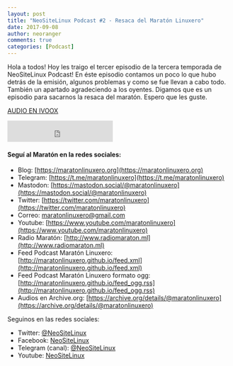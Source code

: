 ```yaml
---
layout: post
title: "NeoSiteLinux Podcast #2 - Resaca del Maratón Linuxero"
date: 2017-09-08
author: neoranger
comments: true
categories: [Podcast]
---
```


Hola a todos! Hoy les traigo el tercer episodio de la tercera temporada de NeoSiteLinux Podcast! En éste episodio contamos un poco lo que hubo detrás de la emisión, algunos problemas y como se fue llevan a cabo todo. También un apartado agradeciendo a los oyentes. Digamos que es un episodio para sacarnos la resaca del maratón. Espero que les guste.

[AUDIO EN IVOOX](http://ar.ivoox.com/es/20759935)

<iframe width="238" height="48" frameborder="0" allowfullscreen="" scrolling="no" src="https://ar.ivoox.com/es/player_ek_20759935_2_1.html?data=k5Wkl56dd5ahhpywj5WdaZS1lZiah5yncZOhhpywj5WRaZi3jpWah5ynca_Z0LjW1sqwrc_p2ZC90cnHpdTojJedk5yPcYyZk5ifjbfJt8LXwpDRx9GPkcLmwtmSpZiJhpTijLHW0NqRaZi3jrPS0bfFssjZ05KSmaiReA..&"></iframe>

#### Seguí al Maratón en la redes sociales:
* Blog: [https://maratonlinuxero.org](https://maratonlinuxero.org)
* Telegram: [https://t.me/maratonlinuxero](https://t.me/maratonlinuxero)
* Mastodon: [https://mastodon.social/@maratonlinuxero](https://mastodon.social/@maratonlinuxero)
* Twitter: [https://twitter.com/maratonlinuxero](https://twitter.com/maratonlinuxero)
* Correo: [maratonlinuxero@gmail.com](maratonlinuxero@gmail.com)
* Youtube: [https://www.youtube.com/maratonlinuxero](https://www.youtube.com/maratonlinuxero)
* Radio Maratón: [http://www.radiomaraton.ml](http://www.radiomaraton.ml)
* Feed Podcast Maratón Linuxero: [http://maratonlinuxero.github.io/feed.xml](http://maratonlinuxero.github.io/feed.xml)
* Feed Podcast Maratón Linuxero formato ogg: [http://maratonlinuxero.github.io/feed_ogg.rss](http://maratonlinuxero.github.io/feed_ogg.rss)
* Audios en Archive.org: [https://archive.org/details/@maratonlinuxero](https://archive.org/details/@maratonlinuxero)

Seguinos en las redes sociales:
* Twitter: [@NeoSiteLinux](https://twitter.com/neositelinux)
* Facebook: [NeoSiteLinux](https://facebook.com/neositelinux)
* Telegram (canal): [@NeoSiteLinux](https://t.me/neositelinux)
* Youtube: [NeoSiteLinux](https://www.youtube.com/user/neositelinux)
